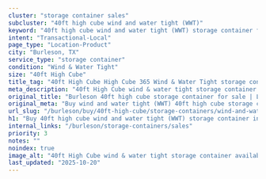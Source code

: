 ```yaml
---
cluster: "storage container sales"
subcluster: "40ft high cube wind and water tight (WWT)"
keyword: "40ft high cube wind and water tight (WWT) storage container for sale Burleson, TX"
intent: "Transactional-Local"
page_type: "Location-Product"
city: "Burleson, TX"
service_type: "storage container"
condition: "Wind & Water Tight"
size: "40ft High Cube"
title_tag: "40ft High Cube High Cube 365 Wind & Water Tight storage container Sales in Burleson | LC Container"
meta_description: "40ft High Cube wind & water tight storage container sales in Burleson. High cube containers with extra height. Fast delivery, competitive pricing. Serving storage containers area. Quote ID: L87. Call (214) 524-4168 for your free quote today."
original_title: "Burleson 40ft high cube storage container for sale | LC"
original_meta: "Buy wind and water tight (WWT) 40ft high cube storage container sale with local delivery in Burleson, TX. LC Container — local Since 2003. Request a fast quote today."
url_slug: "/burleson/buy/40ft-high-cube/storage-containers/wind-and-water-tight-wwt"
h1: "Buy 40ft high cube wind and water tight (WWT) storage container in Burleson"
internal_links: "/burleson/storage-containers/sales"
priority: 3
notes: ""
noindex: true
image_alt: "40ft High Cube wind & water tight storage container available for delivery in Burleson"
last_updated: "2025-10-20"
---
```


<!-- TODO: Add unique city/inventory copy, images, and internal links here. -->
